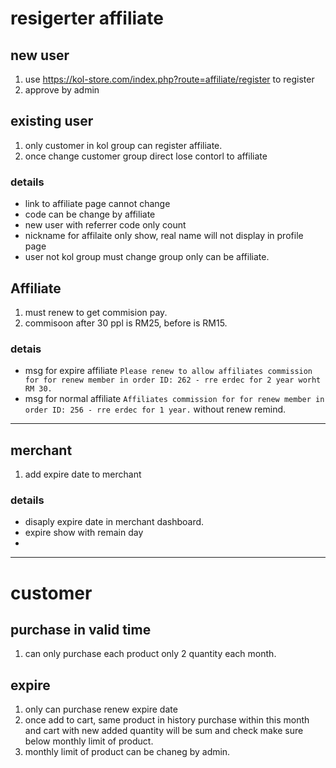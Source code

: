 # resigerter affiliate
## new user
1. use https://kol-store.com/index.php?route=affiliate/register to register
2. approve by admin

## existing user
1. only customer in kol group can register affiliate.
2. once change customer group direct lose contorl to affiliate


### details
- link to affiliate page cannot change
- code can be change by affiliate
- new user with referrer code only count
- nickname for affilaite only show, real name will not display in profile page
- user not kol group must change group only can be affiliate.


## Affiliate
1. must renew to get commision pay.
2. commisoon after 30 ppl is RM25, before is RM15.

### detais
- msg for expire affiliate ```Please renew to allow affiliates commission for for renew member in order ID: 262 - rre erdec for 2 year worht RM 30.```
- msg for normal affiliate ```Affiliates commission for for renew member in order ID: 256 - rre erdec for 1 year.``` without renew remind.

----
## merchant
1. add expire date to merchant

### details
- disaply expire date in merchant dashboard.
- expire show with remain day
- 


--------------------------

# customer
## purchase in valid time
1. can only purchase each product only 2 quantity each month.


## expire
1. only can purchase renew expire date
2. once add to cart, same product in history purchase within this month and cart with new added quantity will be sum and check make sure below monthly limit of product.
3. monthly limit of product can be chaneg by admin.
